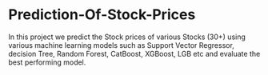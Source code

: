 # Prediction-Of-Stock-Prices
In this project we predict the Stock prices of various Stocks (30+) using various machine learning models such as Support Vector Regressor, decision Tree, Random Forest, CatBoost, XGBoost, LGB etc and evaluate the best performing model. 
